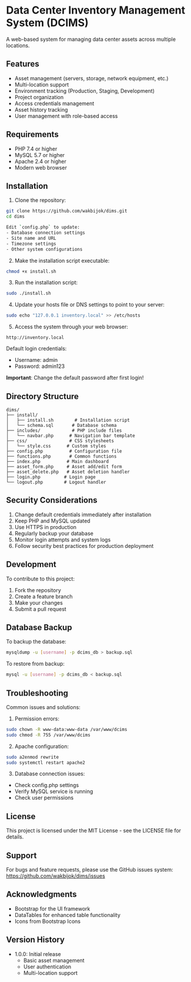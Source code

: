 # Data Center Inventory Management System (DCIMS)

A web-based system for managing data center assets across multiple locations.

## Features

- Asset management (servers, storage, network equipment, etc.)
- Multi-location support
- Environment tracking (Production, Staging, Development)
- Project organization
- Access credentials management
- Asset history tracking
- User management with role-based access

## Requirements

- PHP 7.4 or higher
- MySQL 5.7 or higher
- Apache 2.4 or higher
- Modern web browser

## Installation

1. Clone the repository:
```bash
git clone https://github.com/wakbijok/dims.git
cd dims

Edit `config.php` to update:
- Database connection settings
- Site name and URL
- Timezone settings
- Other system configurations
```

2. Make the installation script executable:
```bash
chmod +x install.sh
```

3. Run the installation script:
```bash
sudo ./install.sh
```

4. Update your hosts file or DNS settings to point to your server:
```bash
sudo echo "127.0.0.1 inventory.local" >> /etc/hosts
```

5. Access the system through your web browser:
```
http://inventory.local
```

Default login credentials:
- Username: admin
- Password: admin123

**Important**: Change the default password after first login!

## Directory Structure

```
dims/
├── install/
│   ├── install.sh        # Installation script
│   └── schema.sql       # Database schema
├── includes/            # PHP include files
│   └── navbar.php      # Navigation bar template
├── css/                # CSS stylesheets
│   └── style.css      # Custom styles
├── config.php          # Configuration file
├── functions.php       # Common functions
├── index.php          # Main dashboard
├── asset_form.php     # Asset add/edit form
├── asset_delete.php   # Asset deletion handler
├── login.php         # Login page
└── logout.php        # Logout handler
```

## Security Considerations

1. Change default credentials immediately after installation
2. Keep PHP and MySQL updated
3. Use HTTPS in production
4. Regularly backup your database
5. Monitor login attempts and system logs
6. Follow security best practices for production deployment

## Development

To contribute to this project:

1. Fork the repository
2. Create a feature branch
3. Make your changes
4. Submit a pull request

## Database Backup

To backup the database:
```bash
mysqldump -u [username] -p dcims_db > backup.sql
```

To restore from backup:
```bash
mysql -u [username] -p dcims_db < backup.sql
```

## Troubleshooting

Common issues and solutions:

1. Permission errors:
```bash
sudo chown -R www-data:www-data /var/www/dcims
sudo chmod -R 755 /var/www/dcims
```

2. Apache configuration:
```bash
sudo a2enmod rewrite
sudo systemctl restart apache2
```

3. Database connection issues:
- Check config.php settings
- Verify MySQL service is running
- Check user permissions

## License

This project is licensed under the MIT License - see the LICENSE file for details.

## Support

For bugs and feature requests, please use the GitHub issues system:
https://github.com/wakbijok/dims/issues

## Acknowledgments

- Bootstrap for the UI framework
- DataTables for enhanced table functionality
- Icons from Bootstrap Icons

## Version History

- 1.0.0: Initial release
  - Basic asset management
  - User authentication
  - Multi-location support